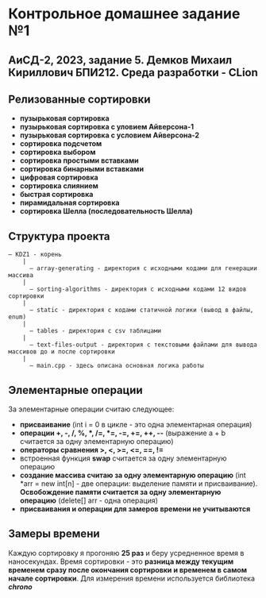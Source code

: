 # Контрольное домашнее задание №1

## АиСД-2, 2023, задание 5. Демков Михаил Кириллович БПИ212. Среда разработки - CLion

## Релизованные сортировки

* **пузырьковая сортировка**
* **пузырьковая сортировка с уловием Айверсона-1**
* **пузырьковая сортировка с условием Айверсона-2**
* **сортировка подсчетом**
* **сортировка выбором**
* **сортировка простыми вставками**
* **сортировка бинарными вставками**
* **цифровая сортировка**
* **сортировка слиянием**
* **быстрая сортировка**
* **пирамидальная сортировка**
* **сортировка Шелла (последовательность Шелла)**

## Структура проекта

    — KDZ1 - корень
        | 
          — array-generating - директория с исходными кодами для генерации массива
        |
          — sorting-algorithms - директория с исходными кодами 12 видов сортировки
        |
          — static - директория с кодами статичной логики (вывод в файлы, enum)
        |
          — tables - директория с csv таблицами
        |
          — text-files-output - директория с текстовыми файлами для вывода массивов до и после сортировки
        |
          — main.cpp - здесь описана основная логика работы

## Элементарные операции

За элементарные операции считаю следующее:

* **присваивание** (int i = 0 в цикле - это одна элементарная операция)
* **операции +, -, /, %, \*, /=, \*=, -=, +=, ++, --** (выражение a + b считается за одну элементарную операцию)
* **операторы сравнения >, <, >=, <=, ==, !=**
* встроенная функция **swap** считается за одну элементарную операцию
* **создание массива считаю за одну элементарную операцию** (int *arr = new int[n] - две операции:
  выделение памяти и присваивание).
  **Освобождение памяти считается за одну элементарную операцию** (delete[] arr - одна операция)
* **присваивания и операции для замеров времени не учитываются**

## Замеры времени

Каждую сортировку я прогоняю **25 раз** и беру усредненное время в наносекундах. Время сортировки -
это
**разница между текущим временем сразу после окончания сортировки и временем в самом начале
сортировки**. Для измерения времени используется библиотека _**chrono**_